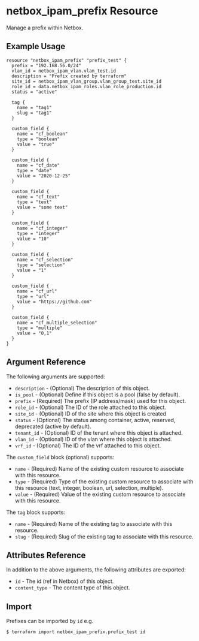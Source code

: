 # netbox\_ipam\_prefix Resource

Manage a prefix within Netbox.

## Example Usage

```hcl
resource "netbox_ipam_prefix" "prefix_test" {
  prefix = "192.168.56.0/24"
  vlan_id = netbox_ipam_vlan.vlan_test.id
  description = "Prefix created by terraform"
  site_id = netbox_ipam_vlan_group.vlan_group_test.site_id
  role_id = data.netbox_ipam_roles.vlan_role_production.id
  status = "active"
  
  tag {
    name = "tag1"
    slug = "tag1"
  }
  
  custom_field {
    name = "cf_boolean"
    type = "boolean"
    value = "true"
  }

  custom_field {
    name = "cf_date"
    type = "date"
    value = "2020-12-25"
  }

  custom_field {
    name = "cf_text"
    type = "text"
    value = "some text"
  }

  custom_field {
    name = "cf_integer"
    type = "integer"
    value = "10"
  }

  custom_field {
    name = "cf_selection"
    type = "selection"
    value = "1"
  }

  custom_field {
    name = "cf_url"
    type = "url"
    value = "https://github.com"
  }

  custom_field {
    name = "cf_multiple_selection"
    type = "multiple"
    value = "0,1"
  }
}
```

## Argument Reference

The following arguments are supported:
* ``description`` - (Optional) The description of this object.
* ``is_pool`` - (Optional) Define if this object is a pool (false by default).
* ``prefix`` - (Required) The prefix (IP address/mask) used for this object.
* ``role_id`` - (Optional) The ID of the role attached to this object.
* ``site_id`` - (Optional) ID of the site where this object is created
* ``status`` - (Optional) The status among container, active, reserved, deprecated (active by default).
* ``tenant_id`` - (Optional) ID of the tenant where this object is attached.
* ``vlan_id`` - (Optional) ID of the vlan where this object is attached.
* ``vrf_id`` - (Optional) The ID of the vrf attached to this object.

The ``custom_field`` block (optional) supports:
* ``name`` - (Required) Name of the existing custom resource to associate with this resource.
* ``type`` - (Required) Type of the existing custom resource to associate with this resource (text, integer, boolean, url, selection, multiple).
* ``value`` - (Required) Value of the existing custom resource to associate with this resource.

The ``tag`` block supports:
* ``name`` - (Required) Name of the existing tag to associate with this resource.
* ``slug`` - (Required) Slug of the existing tag to associate with this resource.

## Attributes Reference

In addition to the above arguments, the following attributes are exported:
* ``id`` - The id (ref in Netbox) of this object.
* ``content_type`` - The content type of this object.

## Import

Prefixes can be imported by `id` e.g.

```
$ terraform import netbox_ipam_prefix.prefix_test id
```
